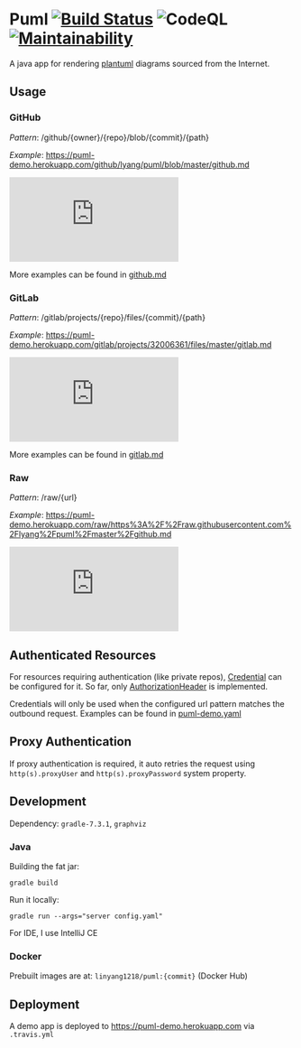 # Puml [![Build Status](https://travis-ci.com/lyang/puml.svg?branch=master)](https://travis-ci.com/lyang/puml) ![CodeQL](https://github.com/lyang/puml/actions/workflows/codeql-analysis.yml/badge.svg) [![Maintainability](https://api.codeclimate.com/v1/badges/1c8292cb6b9e937d5c53/maintainability)](https://codeclimate.com/github/lyang/puml/maintainability)
A java app for rendering [plantuml](https://github.com/plantuml/plantuml) diagrams sourced from the Internet.

## Usage

### GitHub
*Pattern*: /github/{owner}/{repo}/blob/{commit}/{path}

*Example*: https://puml-demo.herokuapp.com/github/lyang/puml/blob/master/github.md

[![demo](https://puml-demo.herokuapp.com/github/lyang/puml/blob/master/github.md)](https://puml-demo.herokuapp.com/github/lyang/puml/blob/master/github.md)

More examples can be found in [github.md](github.md)

### GitLab
*Pattern*: /gitlab/projects/{repo}/files/{commit}/{path}

*Example*: https://puml-demo.herokuapp.com/gitlab/projects/32006361/files/master/gitlab.md

[![demo](https://puml-demo.herokuapp.com/gitlab/projects/32006361/files/master/gitlab.md)](https://puml-demo.herokuapp.com/gitlab/projects/32006361/files/master/gitlab.md)

More examples can be found in [gitlab.md](gitlab.md)

### Raw
*Pattern*: /raw/{url}

*Example*: https://puml-demo.herokuapp.com/raw/https%3A%2F%2Fraw.githubusercontent.com%2Flyang%2Fpuml%2Fmaster%2Fgithub.md

[![demo](https://puml-demo.herokuapp.com/raw/https%3A%2F%2Fraw.githubusercontent.com%2Flyang%2Fpuml%2Fmaster%2Fgithub.md)](https://puml-demo.herokuapp.com/raw/https%3A%2F%2Fraw.githubusercontent.com%2Flyang%2Fpuml%2Fmaster%2Fgithub.md)

## Authenticated Resources
For resources requiring authentication (like private repos), [Credential](src/main/java/lyang/puml/configurations/Credential.java) can be configured for it. So far, only [AuthorizationHeader](src/main/java/lyang/puml/configurations/AuthorizationHeader.java) is implemented.

Credentials will only be used when the configured url pattern matches the outbound request. Examples can be found in [puml-demo.yaml](puml-demo.yaml)

## Proxy Authentication
If proxy authentication is required, it auto retries the request using `http(s).proxyUser` and `http(s).proxyPassword` system property.

## Development
Dependency: `gradle-7.3.1`, `graphviz`

### Java
Building the fat jar:
```
gradle build
```
Run it locally:
```
gradle run --args="server config.yaml"
```
For IDE, I use IntelliJ CE

### Docker
Prebuilt images are at: `linyang1218/puml:{commit}` (Docker Hub)

## Deployment
A demo app is deployed to https://puml-demo.herokuapp.com via `.travis.yml`
